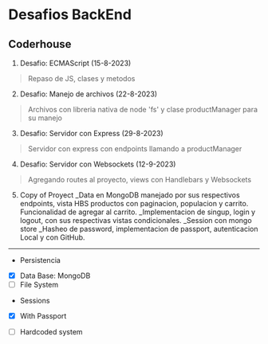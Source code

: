 # Desafios BackEnd

## Coderhouse

1. Desafio: ECMAScript (15-8-2023)
> Repaso de JS, clases y metodos 

2. Desafio: Manejo de archivos (22-8-2023)
> Archivos con libreria nativa de node 'fs' y clase productManager para su manejo

3. Desafio: Servidor con Express (29-8-2023)
> Servidor con express con endpoints llamando a productManager

4. Desafio: Servidor con Websockets (12-9-2023)
> Agregando routes al proyecto, views con Handlebars y Websockets

5. Copy of Proyect
  _Data en MongoDB manejado por sus respectivos endpoints, vista HBS productos con paginacion, populacion y carrito. Funcionalidad de agregar al carrito.
  _Implementacion de singup, login y logout, con sus respectivas vistas condicionales.
  _Session con mongo store
  _Hasheo de password, implementacion de passport, autenticacion Local y con GitHub.

--------------------------------------------------------------------

* Persistencia
- [x] Data Base: MongoDB
- [ ] File System

* Sessions
- [x] With Passport
- [ ] Hardcoded system

